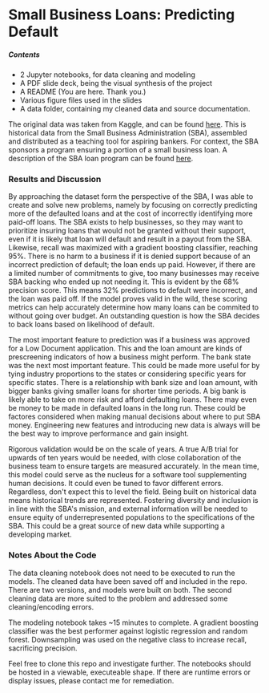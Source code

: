 # Small Business Loans: Predicting Default


##### Contents
* 2 Jupyter notebooks, for data cleaning and modeling
* A PDF slide deck, being the visual synthesis of the project
* A README (You are here. Thank you.)
* Various figure files used in the slides
* A data folder, containing my cleaned data and source documentation.

The original data was taken from Kaggle, and can be found [here](https://www.kaggle.com/mirbektoktogaraev/should-this-loan-be-approved-or-denied?select=SBAnational.csv). This is historical data from the Small Business Administration (SBA), assembled and distributed as a teaching tool for aspiring bankers. For context, the SBA sponsors a program ensuring a portion of a small business loan. A description of the SBA loan program can be found [here](https://www.sba.gov/offices/headquarters/ofa/resources/11421).

### Results and Discussion

By approaching the dataset form the perspective of the SBA, I was able to create and solve new problems, namely by focusing on correctly predicting more of the defaulted loans and at the cost of incorrectly identifying more paid-off loans. The SBA exists to help businesses, so they may want to prioritize insuring loans that would not be granted without their support, even if it is likely that loan will default and result in a payout from the SBA. Likewise, recall was maximized with a gradient boosting classifier, reaching 95%. There is no harm to a business if it is denied support because of an incorrect prediction of default; the loan ends up paid. However, if there are a limited number of commitments to give, too many businesses may receive SBA backing who ended up not needing it. This is evident by the 68% precision score. This means 32% predictions to default were incorrect, and the loan was paid off. If the model proves valid in the wild, these scoring metrics can help accurately determine how many loans can be commited to without going over budget. An outstanding question is how the SBA decides to back loans based on likelihood of default.

The most important feature to prediction was if a business was approved for a Low Document application. This and the loan amount are kinds of prescreening indicators of how a business might perform. The bank state was the next most important feature. This could be made more useful for by tying industry proportions to the states or considering specific years for specific states. There is a relationship with bank size and loan amount, with bigger banks giving smaller loans for shorter time periods. A big bank is likely able to take on more risk and afford defaulting loans. There may even be money to be made in defaulted loans in the long run. These could be factores considered when making manual decisions about where to put SBA money. Engineering new features and introducing new data is always will be the best way to improve performance and gain insight.

Rigorous validation would be on the scale of years. A true A/B trial for upwards of ten years would be needed, with close collaboration of the business team to ensure targets are measured accurately. In the mean time, this model could serve as the nucleus for a software tool supplementing human decisions. It could even be tuned to favor different errors. Regardless, don't expect this to level the field. Being built on historical data means historical trends are represented. Fostering diversity and inclusion is in line with the SBA's mission, and external information will be needed to ensure equity of underrepresented populations to the specifications of the SBA. This could be a great source of new data while supporting a developing market.



### Notes About the Code
The data cleaning notebook does not need to be executed to run the models. The cleaned data have been saved off and included in the repo. There are two versions, and models were built on both. The second cleaning data are more suited to the problem and addressed some cleaning/encoding errors.

The modeling notebook takes ~15 minutes to complete. A gradient boosting classifier was the best performer against logistic regression and random forest. Downsampling was used on the negative class to increase recall, sacrificing precision.

Feel free to clone this repo and investigate further. The notebooks should be hosted in a viewable, executeable shape. If there are runtime errors or display issues, please contact me for remediation.
